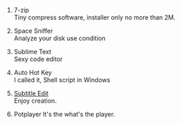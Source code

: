 

1. 7-zip    
Tiny compress software, installer only no more than 2M.

1. Space Sniffer    
Analyze your disk use condition

1. Sublime Text    
Sexy code editor

1. Auto Hot Key    
I called it, Shell script in Windows

1. [Subtitle Edit](https://github.com/SubtitleEdit/subtitleedit)    
Enjoy creation.

1. Potplayer
It's the what's the player.
